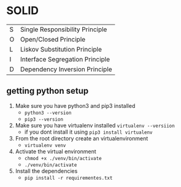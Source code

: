 # SOLID


|   |   | 
|---|---|
|   S| Single Responsibility Principle  |
|   O| Open/Closed Principle   |
|   L| Liskov Substitution Principle  |
|   I| Interface Segregation Principle  |
|   D| Dependency Inversion Principle  |


## getting python setup

1. Make sure you have python3 and pip3 installed
    - `python3 --version`   
    - `pip3 --version`   
1. Make sure you have virtualenv installed `virtualenv --versiion`
    - if you dont install it using `pip3 install virtualenv`
1. From the root directory create an virtualenvironment
    -   `virtualenv venv`
1. Activate the virtual environment
    - `chmod +x ./venv/bin/activate`
    - `./venv/bin/activate`
1. Install the dependencies
    - `pip install -r requirementes.txt`
